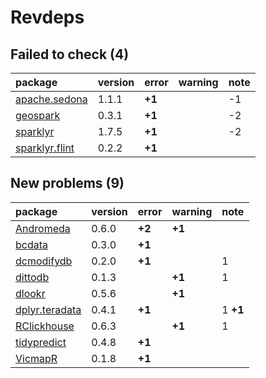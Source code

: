# Revdeps

## Failed to check (4)

|package                                     |version |error  |warning |note |
|:-------------------------------------------|:-------|:------|:-------|:----|
|[apache.sedona](failures.md#apachesedona)   |1.1.1   |__+1__ |        |-1   |
|[geospark](failures.md#geospark)            |0.3.1   |__+1__ |        |-2   |
|[sparklyr](failures.md#sparklyr)            |1.7.5   |__+1__ |        |-2   |
|[sparklyr.flint](failures.md#sparklyrflint) |0.2.2   |__+1__ |        |     |

## New problems (9)

|package                                     |version |error  |warning |note     |
|:-------------------------------------------|:-------|:------|:-------|:--------|
|[Andromeda](problems.md#andromeda)          |0.6.0   |__+2__ |__+1__  |         |
|[bcdata](problems.md#bcdata)                |0.3.0   |__+1__ |        |         |
|[dcmodifydb](problems.md#dcmodifydb)        |0.2.0   |__+1__ |        |1        |
|[dittodb](problems.md#dittodb)              |0.1.3   |       |__+1__  |1        |
|[dlookr](problems.md#dlookr)                |0.5.6   |       |__+1__  |         |
|[dplyr.teradata](problems.md#dplyrteradata) |0.4.1   |__+1__ |        |1 __+1__ |
|[RClickhouse](problems.md#rclickhouse)      |0.6.3   |       |__+1__  |1        |
|[tidypredict](problems.md#tidypredict)      |0.4.8   |__+1__ |        |         |
|[VicmapR](problems.md#vicmapr)              |0.1.8   |__+1__ |        |         |


